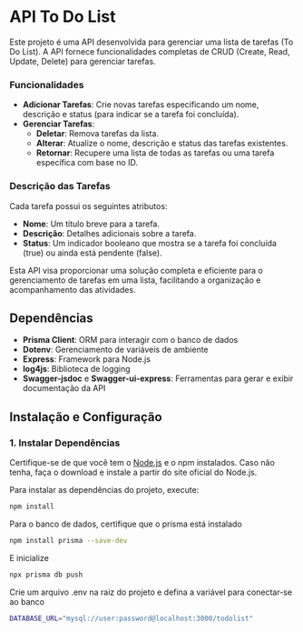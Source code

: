# API To Do List

Este projeto é uma API desenvolvida para gerenciar uma lista de tarefas (To Do List). A API fornece funcionalidades completas de CRUD (Create, Read, Update, Delete) para gerenciar tarefas. 

### Funcionalidades

- **Adicionar Tarefas**: Crie novas tarefas especificando um nome, descrição e status (para indicar se a tarefa foi concluída).
- **Gerenciar Tarefas**:
  - **Deletar**: Remova tarefas da lista.
  - **Alterar**: Atualize o nome, descrição e status das tarefas existentes.
  - **Retornar**: Recupere uma lista de todas as tarefas ou uma tarefa específica com base no ID.

### Descrição das Tarefas

Cada tarefa possui os seguintes atributos:
- **Nome**: Um título breve para a tarefa.
- **Descrição**: Detalhes adicionais sobre a tarefa.
- **Status**: Um indicador booleano que mostra se a tarefa foi concluída (true) ou ainda está pendente (false).

Esta API visa proporcionar uma solução completa e eficiente para o gerenciamento de tarefas em uma lista, facilitando a organização e acompanhamento das atividades.


## Dependências

- **Prisma Client**: ORM para interagir com o banco de dados
- **Dotenv**: Gerenciamento de variáveis de ambiente
- **Express**: Framework para Node.js
- **log4js**: Biblioteca de logging
- **Swagger-jsdoc** e **Swagger-ui-express**: Ferramentas para gerar e exibir documentação da API

## Instalação e Configuração

### 1. Instalar Dependências

Certifique-se de que você tem o [Node.js](https://nodejs.org/) e o npm instalados. Caso não tenha, faça o download e instale a partir do site oficial do Node.js.

Para instalar as dependências do projeto, execute:

```bash
npm install
```

Para o banco de dados, certifique que o prisma está instalado

```bash
npm install prisma --save-dev
```
E inicialize

```bash
npx prisma db push
```

Crie um arquivo .env na raiz do projeto e defina a variável para conectar-se ao banco
```bash
DATABASE_URL="mysql://user:password@localhost:3000/todolist"
```

